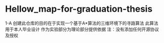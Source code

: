 # Hellow_map-for-graduation-thesis
1-A
创建此仓库的目的在于实现一个基于A*算法的三维环境下的寻路算法
此算法用于本人毕业设计 作为实验部分为理论部分提供依据
注：没有添加任何开源协议及授权
